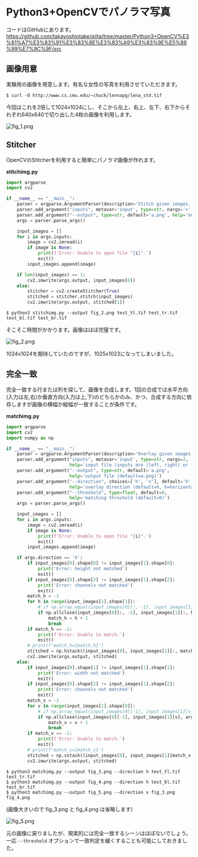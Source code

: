 # Python3+OpenCVでパノラマ写真

コードはGitHubにあります。
https://github.com/takayoshiotake/qiita/tree/master/Python3+OpenCV%E3%81%A7%E3%83%91%E3%83%8E%E3%83%A9%E3%83%9E%E5%86%99%E7%9C%9F/src


## 画像用意

実験用の画像を用意します。有名な女性の写真を利用させていただきます。

```shell-session
$ curl -O http://www.cs.cmu.edu/~chuck/lennapg/lena_std.tif
```

今回はこれを2倍して1024x1024にし、そこから左上、右上、左下、右下からそれぞれ640x640で切り出した4枚の画像を利用します。

![fig_1.png](https://qiita-image-store.s3.amazonaws.com/0/97440/2638286c-e1e0-2718-163b-540cb8887529.png)


## Stitcher

OpenCVのStitcherを利用すると簡単にパノラマ画像が作れます。

**stitchimg.py**

```python
import argparse
import cv2

if __name__ == "__main__":
    parser = argparse.ArgumentParser(description='Stitch given images.')
    parser.add_argument("inputs", metavar='input', type=str, nargs='+', help='input file')
    parser.add_argument("--output", type=str, default='a.png', help='output file (default=a.png)')
    args = parser.parse_args()

    input_images = []
    for i in args.inputs:
        image = cv2.imread(i)
        if image is None:
            print(f'Error: Unable to open file "{i}".')
            exit()
        input_images.append(image)

    if len(input_images) == 1:
        cv2.imwrite(args.output, input_images[0])
    else:
        stitcher = cv2.createStitcher(True)
        stitched = stitcher.stitch(input_images)
        cv2.imwrite(args.output, stitched[1])

```

```shell-session
$ python3 stitchimg.py --output fig_2.png test_tl.tif test_tr.tif test_bl.tif test_br.tif
```

そこそこ時間がかかります。画像はほぼ完璧です。

![fig_2.png](https://qiita-image-store.s3.amazonaws.com/0/97440/281cd3c6-5b90-bde6-4e18-108b199edb99.png)

1024x1024を期待していたのですが、1025x1023になってしまいました。


## 完全一致

完全一致する行または列を探して、画像を合成します。1回の合成では水平方向(入力は左,右)か垂直方向(入力は上,下)のどちらかのみ、かつ、合成する方向に依存しますが画像の横幅か縦幅が一致することが条件です。

**matchimg.py**

```python
import argparse
import cv2
import numpy as np

if __name__ == "__main__":
    parser = argparse.ArgumentParser(description='Overlay given images with perfect matching.')
    parser.add_argument("inputs", metavar='input', type=str, nargs=2,
                        help='input file (inputs are (left, right) or (top, bottom))')
    parser.add_argument("--output", type=str, default='a.png',
                        help='output file (default=a.png)')
    parser.add_argument("--direction", choices=['h', 'v'], default='h',
                        help='overlay direction (default=h, h=horizontal, v=vertical)')
    parser.add_argument("--threshold", type=float, default=0,
                        help='matching threshold (default=0)')
    args = parser.parse_args()

    input_images = []
    for i in args.inputs:
        image = cv2.imread(i)
        if image is None:
            print(f'Error: Unable to open file "{i}".')
            exit()
        input_images.append(image)

    if args.direction == 'h':
        if input_images[0].shape[0] != input_images[1].shape[0]:
            print('Error: height not matched')
            exit()
        if input_images[0].shape[2] != input_images[1].shape[2]:
            print('Error: channels not matched')
            exit()
        match_h = -1
        for h in range(input_images[1].shape[1]):
            # if np.array_equal(input_images[0][:, -1], input_images[1][:, h]):
            if np.allclose(input_images[0][:, -1], input_images[1][:, h], args.threshold):
                match_h = h + 1
                break
        if match_h == -1:
            print(f'Error: Unable to match.')
            exit()
        # print(f'match_h={match_h}')
        stitched = np.hstack((input_images[0], input_images[1][:, match_h:]))
        cv2.imwrite(args.output, stitched)
    else:
        if input_images[0].shape[1] != input_images[1].shape[1]:
            print('Error: width not matched')
            exit()
        if input_images[0].shape[2] != input_images[1].shape[2]:
            print('Error: channels not matched')
            exit()
        match_v = -1
        for v in range(input_images[1].shape[0]):
            # if np.array_equal(input_images[0][-1], input_images[1][v]):
            if np.allclose(input_images[0][-1], input_images[1][v], args.threshold):
                match_v = v + 1
                break
        if match_v == -1:
            print(f'Error: Unable to match.')
            exit()
        # print(f'match_v={match_v}')
        stitched = np.vstack((input_images[0], input_images[1][match_v:]))
        cv2.imwrite(args.output, stitched)

```

```shell-session
$ python3 matchimg.py --output fig_3.png --direction h test_tl.tif test_tr.tif
$ python3 matchimg.py --output fig_4.png --direction h test_bl.tif test_br.tif
$ python3 matchimg.py --output fig_5.png --direction v fig_3.png fig_4.png
```

(画像大きいので fig_3.png と fig_4.png は省略します)

![fig_5.png](https://qiita-image-store.s3.amazonaws.com/0/97440/1cf87d63-fabe-fbc7-401e-2cafe9e6660c.png)

元の画像に戻りましたが、現実的には完全一致するシーンはほぼないでしょう。一応 `--threshold` オプションで一致判定を緩くすることも可能にしておきました。
